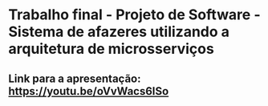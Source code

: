 # Trabalho final - Projeto de Software - Sistema de afazeres utilizando a arquitetura de microsserviços

## Link para a apresentação: https://youtu.be/oVvWacs6ISo